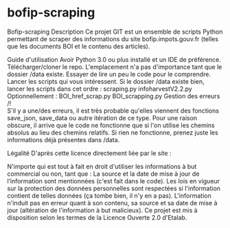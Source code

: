 # bofip-scraping
Bofip-scraping
Description
Ce projet GIT est un ensemble de scripts Python permettant de scraper des informations du site bofip.impots.gouv.fr (telles que les documents BOI et le contenu des articles).

Guide d'utilisation
Avoir Python 3.0 ou plus installé et un IDE de préférence.
Télécharger/cloner le repo. L'emplacement n'a pas d'importance tant que le dossier /data existe.
Essayer de lire un peu le code pour le comprendre.
Lancer les scripts qui vous intéressent.
Si le dossier /data existe bien, lancer les scripts dans cet ordre :
scraping.py
infoharvestV2.2.py
Optionnellement :
BOI_href_scrap.py
BOI_scrapping.py
Gestion des erreurs /!\
S'il y a une/des erreurs, il est très probable qu'elles viennent des fonctions save_json, save_data ou autre itération de ce type. Pour une raison obscure, il arrive que le code ne fonctionne que si l'on utilise les chemins absolus au lieu des chemins relatifs. Si rien ne fonctionne, prenez juste les informations déjà présentes dans /data.

Légalité
D'après cette licence directement liée par le site :

N'importe qui est tout à fait en droit d'utiliser les informations à but commercial ou non, tant que :
La source et la date de mise à jour de l’information sont mentionnées (c'est fait dans le code).
Les lois en vigueur sur la protection des données personnelles sont respectées si l'information contient de telles données (ça tombe bien, il n'y en a pas).
L'information n'induit pas en erreur quant à son contenu, sa source et sa date de mise à jour (altération de l'information à but malicieux).
Ce projet est mis à disposition selon les termes de la Licence Ouverte 2.0 d'Etalab.
